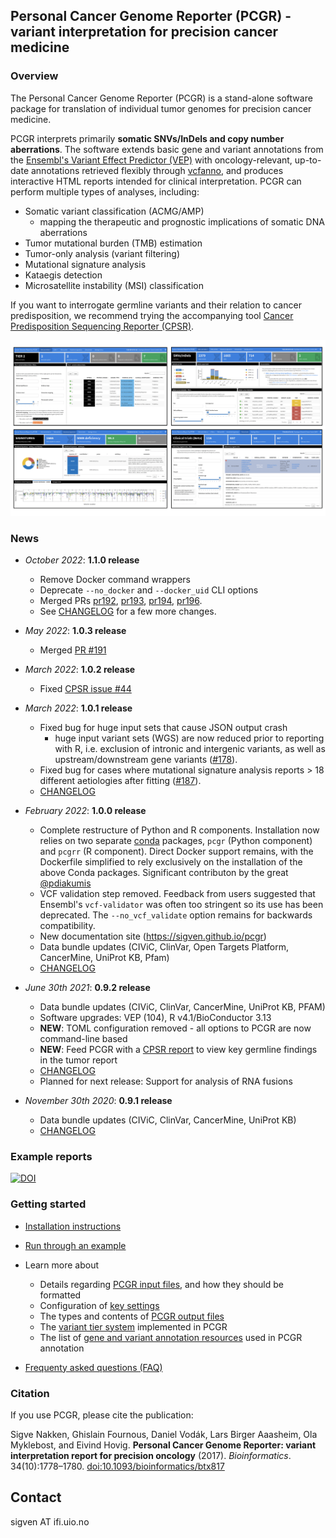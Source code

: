 ## Personal Cancer Genome Reporter (PCGR) - variant interpretation for precision cancer medicine

### Overview

The Personal Cancer Genome Reporter (PCGR) is a stand-alone software package for translation of individual tumor genomes for precision cancer medicine.

PCGR interprets primarily **somatic SNVs/InDels and copy number aberrations**. The software extends basic gene and variant annotations from the [Ensembl's Variant Effect Predictor (VEP)](http://www.ensembl.org/info/docs/tools/vep/index.html) with oncology-relevant, up-to-date annotations retrieved flexibly through [vcfanno](https://github.com/brentp/vcfanno), and produces interactive HTML reports intended for clinical interpretation. PCGR can perform multiple types of analyses, including:

- Somatic variant classification (ACMG/AMP)
  - mapping the therapeutic and prognostic implications of somatic DNA aberrations
- Tumor mutational burden (TMB) estimation
- Tumor-only analysis (variant filtering)
- Mutational signature analysis
- Kataegis detection
- Microsatellite instability (MSI) classification

If you want to interrogate germline variants and their relation to cancer predisposition, we recommend trying the accompanying tool [Cancer Predisposition Sequencing Reporter (CPSR)](https://github.com/sigven/cpsr).

![PCGR overview](pcgrr/pkgdown/assets/img/pcgr_dashboard_views.png)

### News

-   *October 2022*: **1.1.0 release**

    - Remove Docker command wrappers
    - Deprecate `--no_docker` and `--docker_uid` CLI options
    - Merged PRs
      [pr192](https://github.com/sigven/pcgr/pull/192),
      [pr193](https://github.com/sigven/pcgr/pull/193),
      [pr194](https://github.com/sigven/pcgr/pull/194),
      [pr196](https://github.com/sigven/pcgr/pull/196).
    - See [CHANGELOG](http://sigven.github.io/pcgr/articles/CHANGELOG.html) for a few more changes.

-   *May 2022*: **1.0.3 release**

    - Merged [PR #191](https://github.com/sigven/pcgr/pull/191)

-   *March 2022*: **1.0.2 release**

    - Fixed [CPSR issue #44](https://github.com/sigven/cpsr/issues/44)

-   *March 2022*: **1.0.1 release**

    -   Fixed bug for huge input sets that cause JSON output crash
        - huge input variant sets (WGS) are now reduced prior to reporting with R, i.e. exclusion of intronic and intergenic variants, as well as upstream/downstream gene variants ([#178](https://github.com/sigven/pcgr/issues/178)).
    -   Fixed bug for cases where mutational signature analysis reports > 18 different aetiologies after fitting ([#187](https://github.com/sigven/pcgr/issues/187)).
    -   [CHANGELOG](http://sigven.github.io/pcgr/articles/CHANGELOG.html)


-   *February 2022*: **1.0.0 release**

    -   Complete restructure of Python and R components. Installation now relies on two separate [conda](https://docs.conda.io/en/latest/) packages, `pcgr` (Python component) and `pcgrr` (R component). Direct Docker support remains, with the Dockerfile simplified to rely exclusively on the installation of the above Conda packages. Significant contributon by the great [@pdiakumis](https://github.com/pdiakumis)
    -   VCF validation step removed. Feedback from users suggested that Ensembl's `vcf-validator` was often too stringent so its use has been deprecated. The `--no_vcf_validate` option remains for backwards compatibility.
    -   New documentation site (<https://sigven.github.io/pcgr>)
    -   Data bundle updates (CIViC, ClinVar, Open Targets Platform, CancerMine, UniProt KB, Pfam)
    -   [CHANGELOG](http://sigven.github.io/pcgr/articles/CHANGELOG.html)

-   *June 30th 2021*: **0.9.2 release**

    -   Data bundle updates (CIViC, ClinVar, CancerMine, UniProt KB, PFAM)
    -   Software upgrades: VEP (104), R v4.1/BioConductor 3.13
    -   **NEW**: TOML configuration removed - all options to PCGR are now command-line based
    -   **NEW**: Feed PCGR with a [CPSR report](https://github.com/sigven/cpsr) to view key germline findings in the tumor report
    -   [CHANGELOG](http://sigven.github.io/pcgr/articles/CHANGELOG.html)
    -   Planned for next release: Support for analysis of RNA fusions

-   *November 30th 2020*: **0.9.1 release**

    -   Data bundle updates (CIViC, ClinVar, CancerMine, UniProt KB)
    -   [CHANGELOG](http://sigven.github.io/pcgr/articles/CHANGELOG.html)

### Example reports

[![DOI](https://zenodo.org/badge/DOI/10.5281/zenodo.6275299.svg)](https://doi.org/10.5281/zenodo.6275299)

### Getting started

-   [Installation instructions](https://sigven.github.io/pcgr/articles/installation.html)
-   [Run through an example](https://sigven.github.io/pcgr/articles/running.html#example-run)
-   Learn more about
	*  Details regarding [PCGR input files](https://sigven.github.io/pcgr/articles/input.html), and how they should be formatted
	*  Configuration of [key settings](https://sigven.github.io/pcgr/articles/running.html#key-settings)
	* The types and contents of [PCGR output files](https://sigven.github.io/pcgr/articles/output.html)
	* The [variant tier system](https://sigven.github.io/pcgr/articles/variant_classification.html) implemented in PCGR
	* The list of [gene and variant annotation resources](https://sigven.github.io/pcgr/articles/virtual_panels.html) used in PCGR annotation

-   [Frequenty asked questions (FAQ)](https://sigven.github.io/pcgr/articles/faq.html)

### Citation

If you use PCGR, please cite the publication:

Sigve Nakken, Ghislain Fournous, Daniel Vodák, Lars Birger Aaasheim, Ola Myklebost, and Eivind Hovig. **Personal Cancer Genome Reporter: variant interpretation report for precision oncology** (2017). *Bioinformatics*. 34(10):1778–1780. [doi:10.1093/bioinformatics/btx817](https://doi.org/10.1093/bioinformatics/btx817)

## Contact

sigven AT ifi.uio.no
